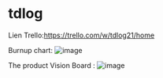 # tdlog
Lien Trello:https://trello.com/w/tdlog21/home

Burnup chart:
![image](https://user-images.githubusercontent.com/114987248/200867775-554c63a4-0b7d-4824-aafd-cd7cdeef05a9.png)

The product Vision Board :
![image](https://user-images.githubusercontent.com/114987248/200868668-5575f55e-fa18-4aae-b509-4a050904286f.png)
